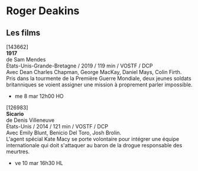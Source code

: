 # Roger Deakins

## Les films

[143662]  
**1917**  
de Sam Mendes  
États-Unis-Grande-Bretagne / 2019 / 119 min / VOSTF / DCP  
Avec Dean Charles Chapman, George MacKay, Daniel Mays, Colin Firth.  
Pris dans la tourmente de la Première Guerre Mondiale, deux jeunes soldats britanniques se voient assigner une mission à proprement parler impossible.

- me 8 mar 12h00 HO

[126983]  
**Sicario**  
de Denis Villeneuve  
États-Unis / 2014 / 121 min / VOSTF / DCP  
Avec Emily Blunt, Benicio Del Toro, Josh Brolin.  
L'agent spécial Kate Macy se porte volontaire pour intégrer une équipe internationale qui doit s'attaquer au baron de la drogue responsable des meurtres.

- ve 10 mar 16h30 HL

